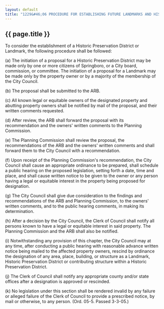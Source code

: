 ```yaml
---
layout: default
title: "1229&#46;06 PROCEDURE FOR ESTABLISHING FUTURE LANDMARKS AND HISTORIC PRESERVATION DISTRICTS."
---
```


{{ page.title }}
----------------

To consider the establishment of a Historic Preservation District or Landmark, the following procedure shall be followed:

(a) The initiation of a proposal for a Historic Preservation District may be made only by one or more citizens of Springboro, or a City board, commission, or committee. The initiation of a proposal for a Landmark may be made only by the property owner or by a majority of the membership of the City Council.

(b) The proposal shall be submitted to the ARB.

(c) All known legal or equitable owners of the designated property and abutting property owners shall be notified by mail of the proposal, and their written comments requested.

(d) After review, the ARB shall forward the proposal with its recommendation and the owners' written comments to the Planning Commission.

(e) The Planning Commission shall review the proposal, the recommendations of the ARB and the owners' written comments and shall forward them to the City Council with a recommendation.

(f) Upon receipt of the Planning Commission's recommendation, the City Council shall cause an appropriate ordinance to be prepared, shall schedule a public hearing on the proposed legislation, setting forth a date, time and place, and shall cause written notice to be given to the owner or any person having a legal or equitable interest in the property being proposed for designation.

(g) The City Council shall give due consideration to the findings and recommendations of the ARB and Planning Commission, to the owners' written comments, and to the public hearing comments, in making its determination.

(h) After a decision by the City Council, the Clerk of Council shall notify all persons known to have a legal or equitable interest in said property. The Planning Commission and the ARB shall also be notified.

(i) Notwithstanding any provision of this chapter, the City Council may at any time, after conducting a public hearing with reasonable advance written notice being mailed to the affected property owners, rescind by ordinance the designation of any area, place, building, or structure as a Landmark, Historic Preservation District or contributing structure within a Historic Preservation District.

(j) The Clerk of Council shall notify any appropriate county and/or state offices after a designation is approved or rescinded.

(k) No legislation under this section shall be rendered invalid by any failure or alleged failure of the Clerk of Council to provide a prescribed notice, by mail or otherwise, to any person. 
(Ord. 05-5. Passed 3-3-05.) 